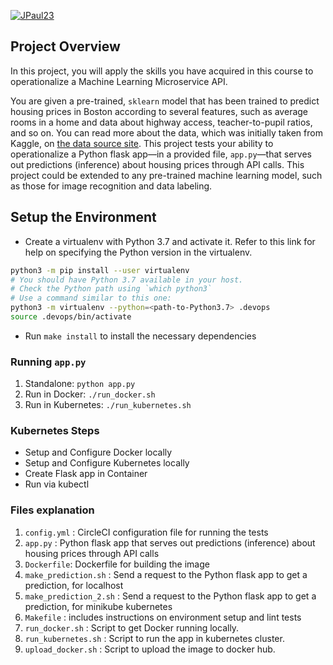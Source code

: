 [![JPaul23](https://circleci.com/gh/JPaul23/project-ml-microservice-kubernetes.svg?style=shield)](https://app.circleci.com/pipelines/github/JPaul23/project-ml-microservice-kubernetes/1/workflows/4d6e2149-ee7a-4d85-9d10-f815fa8654c0)

## Project Overview

In this project, you will apply the skills you have acquired in this course to operationalize a Machine Learning Microservice API. 

You are given a pre-trained, `sklearn` model that has been trained to predict housing prices in Boston according to several features, such as average rooms in a home and data about highway access, teacher-to-pupil ratios, and so on. You can read more about the data, which was initially taken from Kaggle, on [the data source site](https://www.kaggle.com/c/boston-housing). This project tests your ability to operationalize a Python flask app—in a provided file, `app.py`—that serves out predictions (inference) about housing prices through API calls. This project could be extended to any pre-trained machine learning model, such as those for image recognition and data labeling.

## Setup the Environment

* Create a virtualenv with Python 3.7 and activate it. Refer to this link for help on specifying the Python version in the virtualenv. 
```bash
python3 -m pip install --user virtualenv
# You should have Python 3.7 available in your host. 
# Check the Python path using `which python3`
# Use a command similar to this one:
python3 -m virtualenv --python=<path-to-Python3.7> .devops
source .devops/bin/activate
```
* Run `make install` to install the necessary dependencies

### Running `app.py`

1. Standalone:  `python app.py`
2. Run in Docker:  `./run_docker.sh`
3. Run in Kubernetes:  `./run_kubernetes.sh`

### Kubernetes Steps

* Setup and Configure Docker locally
* Setup and Configure Kubernetes locally
* Create Flask app in Container
* Run via kubectl

### Files explanation
1. `config.yml` : CircleCI configuration file for running the tests
2. `app.py` : Python flask app that serves out predictions (inference) about housing prices through API calls
3. `Dockerfile`: Dockerfile for building the image
4. `make_prediction.sh` : Send a request to the Python flask app to get a prediction, for localhost
5. `make_prediction_2.sh` : Send a request to the Python flask app to get a prediction, for minikube kubernetes
6. `Makefile` : includes instructions on environment setup and lint tests
7. `run_docker.sh` : Script to get Docker running locally.
8. `run_kubernetes.sh` : Script to run the app in kubernetes cluster.
9. `upload_docker.sh` : Script to upload the image to docker hub.
